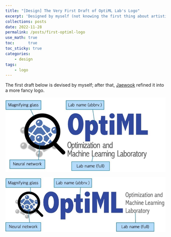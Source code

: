 ```yaml
---
title: "[Design] The Very First Draft of OptiML Lab's Logo"
excerpt: 'Designed by myself (not knowing the first thing about artistic design)'
collections: posts
date: 2022-11-28
permalink: /posts/first-optiml-logo
use_math: true
toc:      true
toc_sticky: true
categories:
    - design
tags:
    - logo
---
```

<!-- markdownlint-disable MD033 -->

The first draft below is devised by myself; after that, [Jaewook](https://jwlee-primal.com) refined it into a more fancy logo.

![logo1](/assets/img/optiml-logo/optiml1.jpg)

![logo2](/assets/img/optiml-logo/optiml2.jpg)
